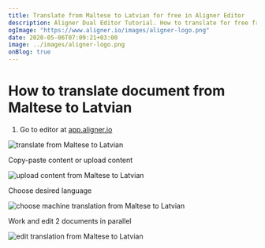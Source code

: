 ```yaml
---
title: Translate from Maltese to Latvian for free in Aligner Editor
description: Aligner Dual Editor Tutorial. How to translate for free from Maltese to Latvian. Aligner is multilingual document management platform. 
ogImage: "https://www.aligner.io/images/aligner-logo.png"
date: 2020-05-06T07:09:21+03:00
image: ../images/aligner-logo.png
onBlog: true
---
```


# How to translate document from Maltese to Latvian

1. Go to editor at [app.aligner.io](https://app.aligner.io "Aligner App web page")

![translate from Maltese to Latvian](../aligner-blank-editor.png "translate from Maltese to Latvian")

Copy-paste content or upload content

![upload content from Maltese to Latvian](../aligner-uploaded-document.png "upload content from Maltese to Latvian")

Choose desired language

![choose machine translation from Maltese to Latvian](../aligner-language-dropdown.png "choose machine translation from Maltese to Latvian")

Work and edit 2 documents in parallel

![edit translation from Maltese to Latvian](../aligner-double-sitded-editor.png "edit translation from Maltese to Latvian")

